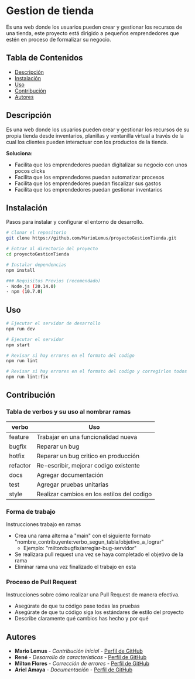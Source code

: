 # Gestion de tienda

Es una web donde los usuarios pueden crear y gestionar los recursos de una tienda, este proyecto está dirigido a pequeños emprendedores que estén en proceso de formalizar su negocio.

## Tabla de Contenidos

- [Descripción](#descripción)
- [Instalación](#instalación)
- [Uso](#uso)
- [Contribución](#contribución)
- [Autores](#autores)

## Descripción

Es una web donde los usuarios pueden crear y gestionar los recursos de su propia tienda desde inventarios, planillas y ventanilla virtual a través de la cual los clientes pueden interactuar con los productos de la tienda.

**Soluciona:**

- Facilita que los emprendedores puedan digitalizar su negocio con unos pocos clicks
- Facilita que los emprendedores puedan automatizar procesos
- Facilita que los emprendedores puedan fiscalizar sus gastos
- Facilita que los emprendedores puedan gestionar inventarios

## Instalación

Pasos para instalar y configurar el entorno de desarrollo.

```bash
# Clonar el repositorio
git clone https://github.com/MarioLemus/proyectoGestionTienda.git

# Entrar al directorio del proyecto
cd proyectoGestionTienda

# Instalar dependencias
npm install

### Requisitos Previos (recomendado)
- Node.js (20.14.0)
- npm (10.7.0)
```

## Uso

```bash
# Ejecutar el servidor de desarrollo
npm run dev

# Ejecutar el servidor
npm start

# Revisar si hay errores en el formato del codigo
npm run lint

# Revisar si hay errores en el formato del codigo y corregirlos todos
npm run lint:fix
```

## Contribución

### Tabla de verbos y su uso al nombrar ramas

| verbo     | Uso                                           |
|-----------|-----------------------------------------------|
| feature   | Trabajar en una funcionalidad nueva           |
| bugfix    | Reparar un bug                                |
| hotfix    | Reparar un bug critico en producción          |
| refactor  | Re-escribir, mejorar codigo existente         |
| docs      | Agregar documentación                         |
| test      | Agregar pruebas unitarias                     |
| style     | Realizar cambios en los estilos del codigo    |


### Forma de trabajo

Instrucciones trabajo en ramas

- Crea una rama alterna a "main" con el siguiente formato "nombre_contribuyente:verbo_segun_tabla/objetivo_a_lograr"
  - Ejemplo: "milton:bugfix/arreglar-bug-servidor"
- Se realizara pull request una vez se haya completado el objetivo de la rama
- Eliminar rama una vez finalizado el trabajo en esta

### Proceso de Pull Request

Instrucciones sobre cómo realizar una Pull Request de manera efectiva.

- Asegúrate de que tu código pase todas las pruebas
- Asegúrate de que tu código siga los estándares de estilo del proyecto
- Describe claramente qué cambios has hecho y por qué

## Autores

- **Mario Lemus** - *Contribución inicial* - [Perfil de GitHub](https://github.com/MarioLemus)
- **René** - *Desarrollo de características* - [Perfil de GitHub]()
- **Milton Flores** - *Corrección de errores* - [Perfil de GitHub]()
- **Ariel Amaya** - *Documentación* - [Perfil de GitHub]()
